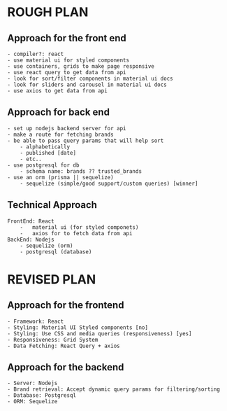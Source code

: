 # ROUGH PLAN
## Approach for the front end
    - compiler?: react
    - use material ui for styled components
    - use containers, grids to make page responsive
    - use react query to get data from api
    - look for sort/filter components in material ui docs
    - look for sliders and carousel in material ui docs
    - use axios to get data from api
## Approach for back end
    - set up nodejs backend server for api
    - make a route for fetching brands
    - be able to pass query params that will help sort
        - alphabetically
        - published [date]
        - etc..
    - use postgresql for db 
        - schema name: brands ?? trusted_brands
    - use an orm (prisma || sequelize)
        - sequelize (simple/good support/custom queries) [winner]
## Technical Approach
    FrontEnd: React 
        -   material ui (for styled componets)
        -   axios for to fetch data from api
    BackEnd: Nodejs
        - sequelize (orm)
        - postgresql (database)

# REVISED PLAN
## Approach for the frontend
    - Framework: React
    - Styling: Material UI Styled components [no]
    - Styling: Use CSS and media queries (responsiveness) [yes]
    - Responsiveness: Grid System
    - Data Fetching: React Query + axios
## Approach for the backend
    - Server: Nodejs
    - Brand retrieval: Accept dynamic query params for filtering/sorting
    - Database: Postgresql
    - ORM: Sequelize